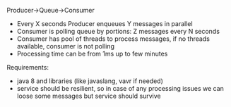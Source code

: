 Producer->Queue->Consumer
- Every X seconds Producer enqueues Y messages in parallel 
- Consumer is polling queue by portions: Z messages every N seconds
- Consumer has pool of threads to process messages, if no threads available, consumer is not polling
- Processing time can be from 1ms up to few minutes

Requirements: 
- java 8 and libraries (like javaslang, vavr if needed)
- service should be resilient, so in case of any processing issues we can loose some messages but service should survive